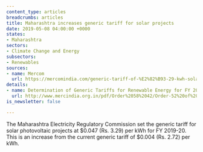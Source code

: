 ```yaml
---
content_type: articles
breadcrumbs: articles
title: Maharashtra increases generic tariff for solar projects
date: 2019-05-08 04:00:00 +0000
states:
- Maharashtra
sectors:
- Climate Change and Energy
subsectors:
- Renewables
sources:
- name: Mercom
  url: https://mercomindia.com/generic-tariff-of-%E2%82%B93-29-kwh-solar-maharashtra/
details:
- name: Determination of Generic Tariffs for Renewable Energy for FY 2019-20
  url: http://www.mercindia.org.in/pdf/Order%2058%2042/Order-52%20of%202019-30042019.pdf
is_newsletter: false

---
```

The Maharashtra Electricity Regulatory Commission set the generic tariff for solar photovoltaic projects at $0.047 (Rs. 3.29) per kWh for FY 2019-20. This is an increase from the current generic tariff of $0.004 (Rs. 2.72) per kWh.
